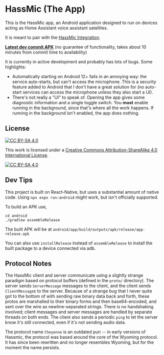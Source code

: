 # HassMic (The App)

This is the HassMic app, an Android application designed to run on devices
acting as Home Assistant voice assistant satellites.

It is meant to pair with the [HassMic
Integration](http://github.com/jeffc/hassmic-integration).

[**Latest dev commit APK**](https://f001.backblazeb2.com/file/jeffcooper-public-bucket/hassmic-artifacts/by-branch/hassmic-dev.apk) (no guarantee of functionality, takes about 10 minutes from commit time to availability)

It is currently in active development and probably has lots of bugs. Some
highlights:

-   Automatically starting on Android 12+ fails in an annoying way: the service
    auto-starts, but can't access the microphone. This is a security feature
    added to Android that I don't have a great solution for (no auto-start
    services can access the microphone unless they also start a UI).
-   There's not really a "UI" to speak of. Opening the app gives some diagnostic
    information and a single toggle switch. You **must** enable running in the
    background, since that's where all the work happens. If running in the
    background isn't enabled, the app does nothing.

## License

[![CC BY-SA 4.0][cc-by-sa-shield]][cc-by-sa]

This work is licensed under a
[Creative Commons Attribution-ShareAlike 4.0 International License][cc-by-sa].

[![CC BY-SA 4.0][cc-by-sa-image]][cc-by-sa]

[cc-by-sa]: http://creativecommons.org/licenses/by-sa/4.0/
[cc-by-sa-image]: https://licensebuttons.net/l/by-sa/4.0/88x31.png
[cc-by-sa-shield]: https://img.shields.io/badge/License-CC%20BY--SA%204.0-lightgrey.svg

## Dev Tips

This project is built on React-Native, but uses a substantial amount of native
code. Using `npx expo run:android` _might_ work, but isn't officially supported.

To build an APK use,

```
cd android
./gradlew assembleRelease
```

The built APK will be at `android/app/build/outputs/apk/release/app-release.apk`

You can also use `installRelease` instead of `assembleRelease` to install the
built package to a device connected via adb.

## Protocol Notes

The HassMic client and server communicate using a slightly strange paradigm
based on protocol buffers (defined in the `proto/` directory). The server sends
`ServerMessage` messages to the client, and the client sends `ClientMessage`s
to the server. Because of a strange bug that I never quite got to the bottom of
with sending raw binary data back and forth, these protos are marshalled to
their binary forms and then base64-encoded, and sent over the wire as
newline-separated strings. There is no handshaking involved; client messages and
server messages are handled by separate threads on both ends. The client also
sends a periodic `ping` to let the server know it's still connected, even if
it's not sending audio data.

The protocol name `Cheyenne` is an outdated pun -- in early versions of Hassmic,
the protocol was based around the core of the Wyoming protocol. It has since
been rewritten and no longer resembles Wyoming, but for the moment the name
persists.
